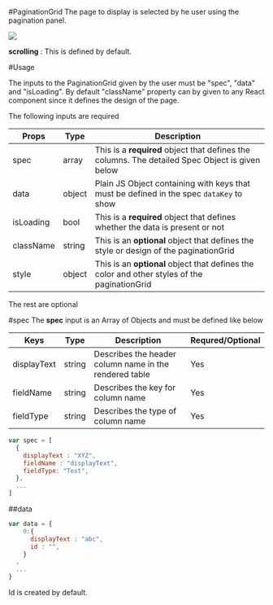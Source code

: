 #PaginationGrid
The page to display is selected by he user using the pagination panel.

![](https://github.com/Sharavanth/headoffice/blob/pagination-grid-docu/src/components/PaginationGrid/PG.png)

**scrolling** : This is defined by default.

#Usage

The inputs to the PaginationGrid given by the user must be "spec", "data" and 
"isLoading". By default "className" property can by given to any React 
component since it defines the design of the page.
      
The following inputs are required
      
Props | Type | Description
------------ |------------ | -------------
spec |array| This is a **required** object that defines the columns. The detailed Spec Object is given below
data |object| Plain JS Object containing with keys that must be defined in the spec `dataKey` to show
isLoading | bool | This is a **required** object that defines whether the data is present or not
className | string | This is an **optional** object that defines the style or design of the paginationGrid
style | object | This is an **optional** object that defines the color and other styles of the paginationGrid

The rest are optional

#spec
The **spec** input is an Array of Objects and must be defined like below


Keys | Type | Description | Requred/Optional
------------ | -------------|------------- | -------------
displayText | string | Describes the header column name in the rendered table | Yes
fieldName | string | Describes the key for column name | Yes
fieldType | string | Describes the type of column name | Yes


```javascript
var spec = [
  {
    displayText : "XYZ",
    fieldName : "displayText",
    fieldType: "Text",
  },
  ...
]
```

##data

```javascript
var data = {
    0:{
      displayText : "abc",
      id : "",
    }
  ,
  ...
}
```
Id is created by default.
